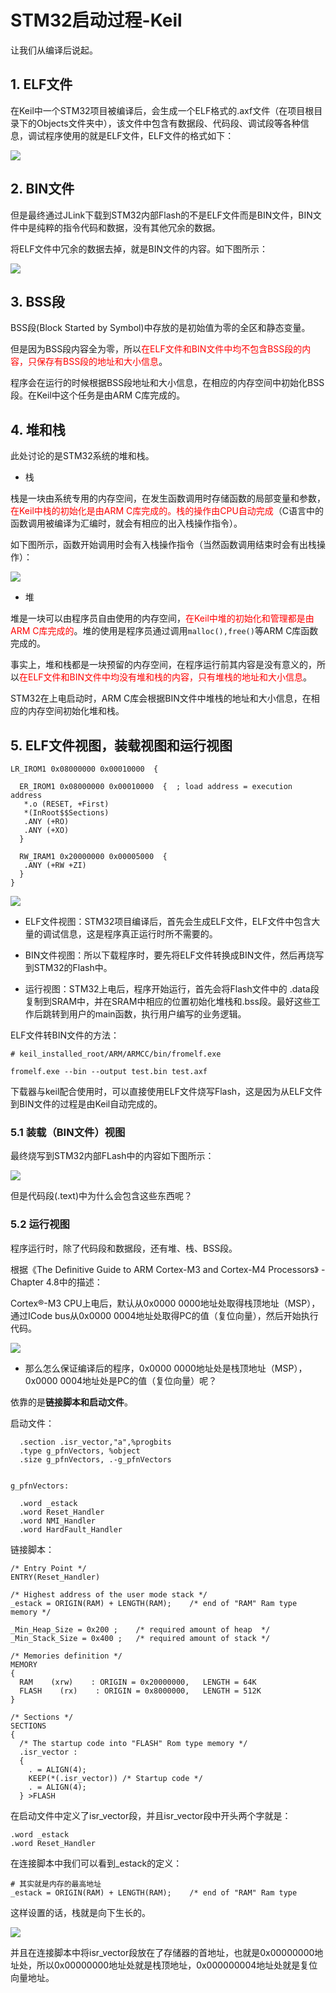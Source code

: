 # STM32启动过程-Keil

让我们从编译后说起。

## 1. ELF文件

在Keil中一个STM32项目被编译后，会生成一个ELF格式的.axf文件（在项目根目录下的Objects文件夹中），该文件中包含有数据段、代码段、调试段等各种信息，调试程序使用的就是ELF文件，ELF文件的格式如下：

![](../../../assets/images/STM32/boot/elf_file_fromat.png)


## 2. BIN文件

但是最终通过JLink下载到STM32内部Flash的不是ELF文件而是BIN文件，BIN文件中是纯粹的指令代码和数据，没有其他冗余的数据。

将ELF文件中冗余的数据去掉，就是BIN文件的内容。如下图所示：

![](../../../assets/images/STM32/boot/bin_file_content.png)

## 3. BSS段

BSS段(Block Started by Symbol)中存放的是初始值为零的全区和静态变量。

但是因为BSS段内容全为零，所以<font color=red>在ELF文件和BIN文件中均不包含BSS段的内容，只保存有BSS段的地址和大小信息</font>。

程序会在运行的时候根据BSS段地址和大小信息，在相应的内存空间中初始化BSS段。在Keil中这个任务是由ARM C库完成的。

## 4. 堆和栈

此处讨论的是STM32系统的堆和栈。

* 栈

栈是一块由系统专用的内存空间，在发生函数调用时存储函数的局部变量和参数，<font color=red>在Keil中栈的初始化是由ARM C库完成的。栈的操作由CPU自动完成</font>（C语言中的函数调用被编译为汇编时，就会有相应的出入栈操作指令）。

如下图所示，函数开始调用时会有入栈操作指令（当然函数调用结束时会有出栈操作）：

![](../../../assets/images/STM32/boot/assembly_push_stack.png)

* 堆

堆是一块可以由程序员自由使用的内存空间，<font color=red>在Keil中堆的初始化和管理都是由ARM C库完成的</font>。堆的使用是程序员通过调用```malloc(),free()```等ARM C库函数完成的。


事实上，堆和栈都是一块预留的内存空间，在程序运行前其内容是没有意义的，所以<font color=red>在ELF文件和BIN文件中均没有堆和栈的内容，只有堆栈的地址和大小信息</font>。

STM32在上电启动时，ARM C库会根据BIN文件中堆栈的地址和大小信息，在相应的内存空间初始化堆和栈。


## 5. ELF文件视图，装载视图和运行视图

```
LR_IROM1 0x08000000 0x00010000  {
	
  ER_IROM1 0x08000000 0x00010000  {  ; load address = execution address
   *.o (RESET, +First)
   *(InRoot$$Sections)
   .ANY (+RO)
   .ANY (+XO)
  }

  RW_IRAM1 0x20000000 0x00005000  {
   .ANY (+RW +ZI)
  }
}
```

![](../../../assets/images/STM32/boot/elf_load_run_view.png)

* ELF文件视图：STM32项目编译后，首先会生成ELF文件，ELF文件中包含大量的调试信息，这是程序真正运行时所不需要的。

* BIN文件视图：所以下载程序时，要先将ELF文件转换成BIN文件，然后再烧写到STM32的Flash中。

* 运行视图：STM32上电后，程序开始运行，首先会将Flash文件中的 .data段复制到SRAM中，并在SRAM中相应的位置初始化堆栈和.bss段。最好这些工作后跳转到用户的main函数，执行用户编写的业务逻辑。

ELF文件转BIN文件的方法：

```
# keil_installed_root/ARM/ARMCC/bin/fromelf.exe

fromelf.exe --bin --output test.bin test.axf
```

下载器与keil配合使用时，可以直接使用ELF文件烧写Flash，这是因为从ELF文件到BIN文件的过程是由Keil自动完成的。

### 5.1 装载（BIN文件）视图

最终烧写到STM32内部FLash中的内容如下图所示：

![](../../../assets/images/STM32/boot/bin_view.png)

但是代码段(.text)中为什么会包含这些东西呢？

### 5.2 运行视图

程序运行时，除了代码段和数据段，还有堆、栈、BSS段。

根据《The Definitive Guide to ARM Cortex-M3 and Cortex-M4 Processors》 - Chapter 4.8中的描述： 

Cortex®-M3 CPU上电后，默认从0x0000 0000地址处取得栈顶地址（MSP），通过ICode bus从0x0000 0004地址处取得PC的值（复位向量），然后开始执行代码。

![](../../../assets/images/STM32/boot/cortexm3_reset_sequence.png)

* 那么怎么保证编译后的程序，0x0000 0000地址处是栈顶地址（MSP），0x0000 0004地址处是PC的值（复位向量）呢？

依靠的是<b>链接脚本和启动文件</b>。

启动文件：

```armasm
  .section .isr_vector,"a",%progbits
  .type g_pfnVectors, %object
  .size g_pfnVectors, .-g_pfnVectors


g_pfnVectors:

  .word _estack
  .word Reset_Handler
  .word NMI_Handler
  .word HardFault_Handler
```

链接脚本：

```armasm
/* Entry Point */
ENTRY(Reset_Handler)

/* Highest address of the user mode stack */
_estack = ORIGIN(RAM) + LENGTH(RAM);	/* end of "RAM" Ram type memory */

_Min_Heap_Size = 0x200 ;	/* required amount of heap  */
_Min_Stack_Size = 0x400 ;	/* required amount of stack */

/* Memories definition */
MEMORY
{
  RAM    (xrw)    : ORIGIN = 0x20000000,   LENGTH = 64K
  FLASH    (rx)    : ORIGIN = 0x8000000,   LENGTH = 512K
}

/* Sections */
SECTIONS
{
  /* The startup code into "FLASH" Rom type memory */
  .isr_vector :
  {
    . = ALIGN(4);
    KEEP(*(.isr_vector)) /* Startup code */
    . = ALIGN(4);
  } >FLASH
```

在启动文件中定义了isr_vector段，并且isr_vector段中开头两个字就是：

``` armasm
.word _estack
.word Reset_Handler
```

在连接脚本中我们可以看到_estack的定义：

```
# 其实就是内存的最高地址
_estack = ORIGIN(RAM) + LENGTH(RAM);	/* end of "RAM" Ram type 
```
这样设置的话，栈就是向下生长的。

![](../../../assets/images/STM32/boot/stack_grow.png)

并且在连接脚本中将isr_vector段放在了存储器的首地址，也就是0x00000000地址处，所以0x00000000地址处就是栈顶地址，0x000000004地址处就是复位向量地址。
